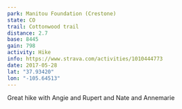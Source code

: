 ```yaml
---
park: Manitou Foundation (Crestone)
state: CO
trail: Cottonwood trail
distance: 2.7
base: 8445
gain: 798
activity: Hike
info: https://www.strava.com/activities/1010444773
date: 2017-05-28
lat: "37.93420"
lon: "-105.64513"
---
```

Great hike with Angie and Rupert and Nate and Annemarie
